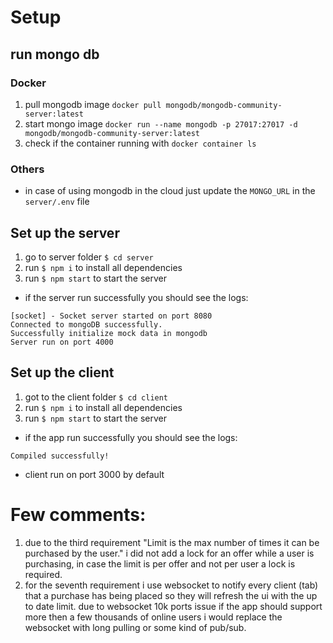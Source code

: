 # Setup
## run mongo db
### Docker
1. pull mongodb image `docker pull mongodb/mongodb-community-server:latest`
2. start mongo image `docker run --name mongodb -p 27017:27017 -d mongodb/mongodb-community-server:latest`
3. check if the container running with `docker container ls` 
### Others
* in case of using mongodb in the cloud just update the `MONGO_URL` in the `server/.env` file

## Set up the server
1. go to server folder `$ cd server`
2. run `$ npm i` to install all dependencies
3. run `$ npm start` to start the server
*  if the server run successfully you should see the logs:
```
[socket] - Socket server started on port 8080
Connected to mongoDB successfully.
Successfully initialize mock data in mongodb
Server run on port 4000
```

## Set up the client
1. got to the client folder `$ cd client`
2. run `$ npm i` to install all dependencies
3. run `$ npm start` to start the server
*  if the app run successfully you should see the logs:
```
Compiled successfully!
```
* client run on port 3000 by default


# Few comments:
1. due to the third requirement "Limit is the max number of times it can be purchased by the
user." i did not add a lock for an offer while a user is purchasing, in case the limit is per offer and not per user a lock is required.
2. for the seventh requirement i use websocket to notify every client (tab) that a purchase has being placed so they will refresh the ui with the up to date limit. due to websocket 10k ports issue if the app should support more then a few thousands of online users i would replace the websocket with long pulling or some kind of pub/sub.
